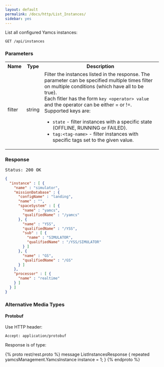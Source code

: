 ```yaml
---
layout: default
permalink: /docs/http/List_Instances/
sidebar: yes
---
```


List all configured Yamcs instances:

    GET /api/instances

### Parameters
<table class="inline">
  <tr>
    <th>Name</th>
    <th>Type</th>
    <th>Description</th>
  </tr>
  <tr>
    <td class="code">filter</td>
    <td class="code">string</td>
    <td>Filter the instances listed in the response. The parameter can be specified multiple times filter on multiple conditions (which have all to be true).
    <br>
    Each fitler has the form <code>key &lt;operator&gt; value </code> and the operator can be either = or !=.
    <br>
    Supported keys are:
    <ul>
     <li><code>state</code> - filter instances with a specific state (OFFLINE, RUNNING or FAILED). </li>
     <li><code>tag:&lt;tag-name&gt;</code> - filter instances with specific tags set to the given value.</li>
    </ul>
    </td>
  </tr>
</table>


### Response

<pre class="header">Status: 200 OK</pre>
```json
{
  "instance" : [ {
    "name" : "simulator",
    "missionDatabase" : {
      "configName" : "landing",
      "name" : "",
      "spaceSystem" : [ {
        "name" : "yamcs",
        "qualifiedName" : "/yamcs"
      }, {
        "name" : "YSS",
        "qualifiedName" : "/YSS",
        "sub" : [ {
          "name" : "SIMULATOR",
          "qualifiedName" : "/YSS/SIMULATOR"
        } ]
      }, {
        "name" : "GS",
        "qualifiedName" : "/GS"
      } ]
    },
    "processor" : [ {
      "name" : "realtime"
    } ]
  } ]
}
```


### Alternative Media Types

#### Protobuf

Use HTTP header:

    Accept: application/protobuf
    
Response is of type:

{% proto rest/rest.proto %}
message ListInstancesResponse {
  repeated yamcsManagement.YamcsInstance instance = 1;
}
{% endproto %}
